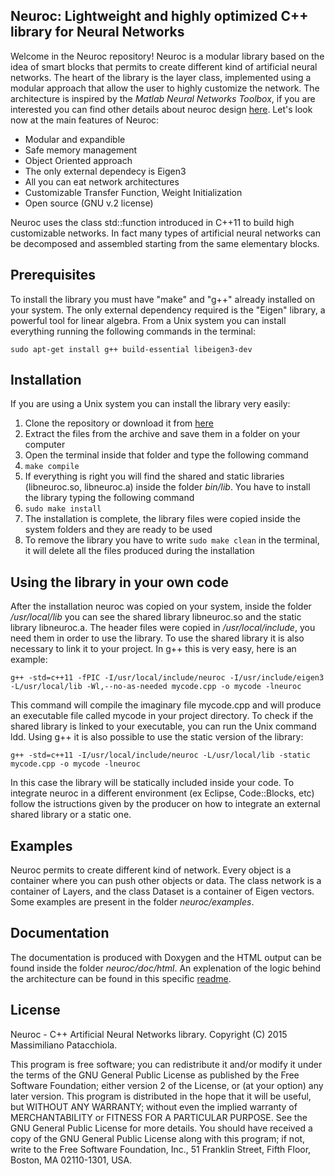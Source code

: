 
Neuroc: Lightweight and highly optimized C++ library for Neural Networks
------------------------------------------------------------------------

Welcome in the Neuroc repository! Neuroc is a modular library based on the idea of smart blocks that permits to create different kind of artificial neural networks. The heart of the library is the layer class, implemented using a modular approach that allow the user to highly customize the network. The architecture is inspired by the *Matlab Neural Networks Toolbox*, if you are interested you can find other details about neuroc design [here](ARCHITECTURE.md). Let's look now at the main features of Neuroc:

- Modular and expandible
- Safe memory management
- Object Oriented approach
- The only external dependecy is Eigen3
- All you can eat network architectures
- Customizable Transfer Function, Weight Initialization 
- Open source (GNU v.2 license)

Neuroc uses the class std::function introduced in C++11 to build high customizable networks. In fact many types of artificial neural networks can be decomposed and assembled starting from the same elementary blocks.

Prerequisites
--------------

To install the library you must have "make" and "g++" already installed on your system. The only external dependency required is the "Eigen" library, a powerful tool for linear algebra.
From a Unix system you can install everything running the following commands in the terminal:

 `sudo apt-get install g++ build-essential libeigen3-dev`


Installation
-------------

If you are using a Unix system you can install the library very easily:

1. Clone the repository or download it from [here](https://github.com/mpatacchiola/neuroc/archive/master.zip)
2. Extract the files from the archive and save them in a folder on your computer
3. Open the terminal inside that folder and type the following command
4. `make compile`
5. If everything is right you will find the shared and static libraries (libneuroc.so, libneuroc.a) inside the folder *bin/lib*. You have to install the library typing the following command
6. `sudo make install`
7. The installation is complete, the library files were copied inside the system folders and they are ready to be used
8. To remove the library you have to write `sudo make clean` in the terminal, it will delete all the files produced during the installation


Using the library in your own code
----------------------------------

After the installation neuroc was copied on your system, inside the folder */usr/local/lib* you can see the shared library libneuroc.so and the static library libneuroc.a. The header files were copied in */usr/local/include*, you need them in order to use the library.
To use the shared library it is also necessary to link it to your project. In g++ this is very easy, here is an example:

`g++ -std=c++11 -fPIC -I/usr/local/include/neuroc -I/usr/include/eigen3 -L/usr/local/lib -Wl,--no-as-needed mycode.cpp -o mycode -lneuroc`

This command will compile the imaginary file mycode.cpp and will produce an executable file called mycode in your project directory.
To check if the shared library is linked to your executable, you can run the Unix command ldd.
Using g++ it is also possible to use the static version of the library:

`g++ -std=c++11 -I/usr/local/include/neuroc -L/usr/local/lib -static mycode.cpp -o mycode -lneuroc`

In this case the library will be statically included inside your code.
To integrate neuroc in a different environment (ex Eclipse, Code::Blocks, etc) follow the istructions given by the producer on how to integrate an external shared library or a static one.


Examples
---------

Neuroc permits to create different kind of network. Every object is a container where you can push other objects or data.
The class network is a container of Layers, and the class Dataset is a container of Eigen vectors. Some examples are present in the folder *neuroc/examples*.


Documentation
-------------

The documentation is produced with Doxygen and the HTML output can be found inside the folder *neuroc/doc/html*.
An explenation of the logic behind the architecture can be found in this specific [readme](ARCHITECTURE.md).


License
-------

Neuroc - C++ Artificial Neural Networks library.
Copyright (C) 2015  Massimiliano Patacchiola.

This program is free software; you can redistribute it and/or modify it under the terms of the GNU General Public License as published by the Free Software Foundation; either version 2 of the License, or (at your option) any later version.
This program is distributed in the hope that it will be useful, but WITHOUT ANY WARRANTY; without even the implied warranty of MERCHANTABILITY or FITNESS FOR A PARTICULAR PURPOSE.
See the GNU General Public License for more details. You should have received a copy of the GNU General Public License along with this program; if not, write to the Free Software Foundation, Inc., 51 Franklin Street, Fifth Floor, Boston, MA  02110-1301, USA.


